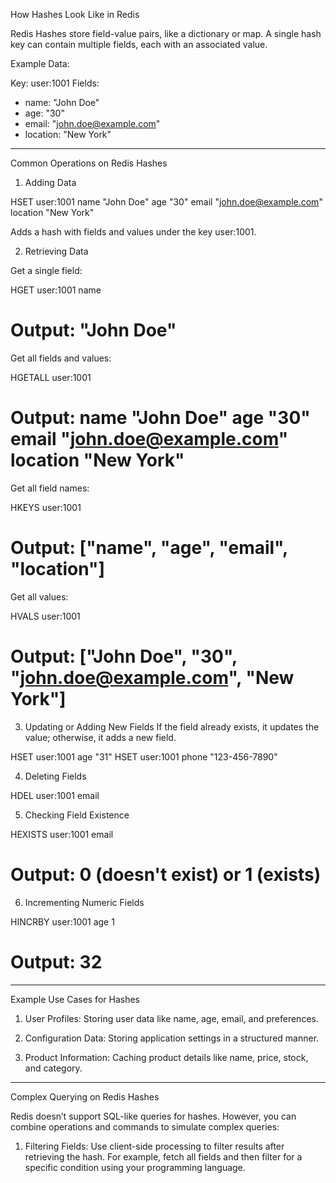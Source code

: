 How Hashes Look Like in Redis

Redis Hashes store field-value pairs, like a dictionary or map. A single hash key can contain multiple fields, each with an associated value.

Example Data:

Key: user:1001
Fields:  
- name: "John Doe"  
- age: "30"  
- email: "john.doe@example.com"  
- location: "New York"


---

Common Operations on Redis Hashes

1. Adding Data

HSET user:1001 name "John Doe" age "30" email "john.doe@example.com" location "New York"

Adds a hash with fields and values under the key user:1001.


2. Retrieving Data

Get a single field:

HGET user:1001 name
# Output: "John Doe"

Get all fields and values:

HGETALL user:1001
# Output: name "John Doe" age "30" email "john.doe@example.com" location "New York"

Get all field names:

HKEYS user:1001
# Output: ["name", "age", "email", "location"]

Get all values:

HVALS user:1001
# Output: ["John Doe", "30", "john.doe@example.com", "New York"]



3. Updating or Adding New Fields
If the field already exists, it updates the value; otherwise, it adds a new field.

HSET user:1001 age "31"
HSET user:1001 phone "123-456-7890"


4. Deleting Fields

HDEL user:1001 email


5. Checking Field Existence

HEXISTS user:1001 email
# Output: 0 (doesn't exist) or 1 (exists)


6. Incrementing Numeric Fields

HINCRBY user:1001 age 1
# Output: 32




---

Example Use Cases for Hashes

1. User Profiles: Storing user data like name, age, email, and preferences.


2. Configuration Data: Storing application settings in a structured manner.


3. Product Information: Caching product details like name, price, stock, and category.




---

Complex Querying on Redis Hashes

Redis doesn’t support SQL-like queries for hashes. However, you can combine operations and commands to simulate complex queries:

1. Filtering Fields: Use client-side processing to filter results after retrieving the hash. For example, fetch all fields and then filter for a specific condition using your programming language.
